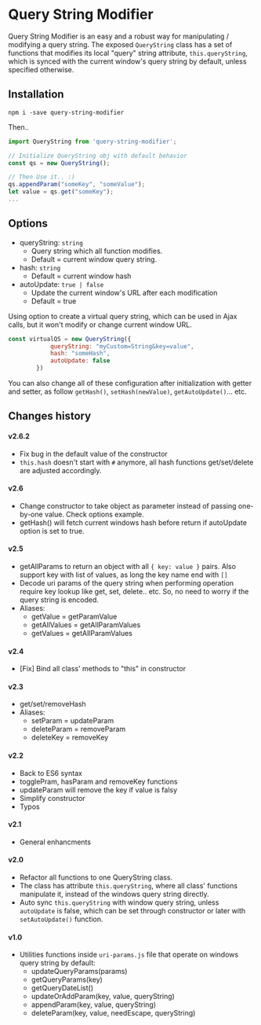 # Query String Modifier
Query String Modifier is an easy and a robust way for manipulating / modifying a query string. The exposed `QueryString` class has a set of functions that modifies its local "query" string attribute, `this.queryString`, which is synced with the current window's query string by default, unless specified otherwise.

## Installation

```
npm i -save query-string-modifier
```

Then..
```js
import QueryString from 'query-string-modifier';

// Initialize QueryString obj with default behavior
const qs = new QueryString(); 

// Then Use it.. :)
qs.appendParam("someKey", "someValue");
let value = qs.get("someKey");   
...
```

## Options
- queryString: `string`
    - Query string which all function modifies.
    - Default = current window query string.
- hash: `string`
    - Default = current window hash
- autoUpdate: `true | false`
    - Update the current window's URL after each modification
    - Default = true

Using option to create a virtual query string, which can be used in Ajax calls, but it won't modify or change current window URL.
```js 
const virtualQS = new QueryString({ 
            queryString: "myCustom=String&key=value", 
            hash: "someHash", 
            autoUpdate: false
        })
```

You can also change all of these configuration after initialization with getter and setter, as follow `getHash()`, `setHash(newValue)`, `getAutoUpdate()`... etc.


## Changes history
#### v2.6.2
- Fix bug in the default value of the constructor
- `this.hash` doesn't start with `#` anymore, all hash functions get/set/delete are adjusted accordingly.

#### v2.6
- Change constructor to take object as parameter instead of passing one-by-one value. Check options example.
- getHash() will fetch current windows hash before return if autoUpdate option is set to true.

#### v2.5
- getAllParams to return an object with all `{ key: value }` pairs. Also support key with list of values, as long the key name end with `[]`
- Decode uri params of the query string when performing operation require key lookup like get, set, delete.. etc. So, no need to worry if the query string is encoded.
- Aliases:
    - getValue = getParamValue
    - getAllValues = getAllParamValues
    - getValues = getAllParamValues

#### v2.4 
- [Fix] Bind all class' methods to "this" in constructor

#### v2.3 
- get/set/removeHash
- Aliases:
    - setParam = updateParam
    - deleteParam = removeParam
    - deleteKey = removeKey

#### v2.2 
- Back to ES6 syntax
- togglePram, hasParam and removeKey functions
- updateParam will remove the key if value is falsy
- Simplify constructor
- Typos

#### v2.1 
- General enhancments

#### v2.0 
- Refactor all functions to one QueryString class.
- The class has attribute `this.queryString`, where all class' functions manipulate it, instead of the windows query string directly.
- Auto sync `this.queryString` with window query string, unless `autoUpdate` is false, which can be set through constructor or later with `setAutoUpdate()` function.

#### v1.0
- Utilities functions inside `uri-params.js` file that operate on windows query string by default:
    - updateQueryParams(params)
    - getQueryParams(key)
    - getQueryDateList()
    - updateOrAddParam(key, value, queryString)
    - appendParam(key, value, queryString)
    - deleteParam(key, value, needEscape, queryString)
